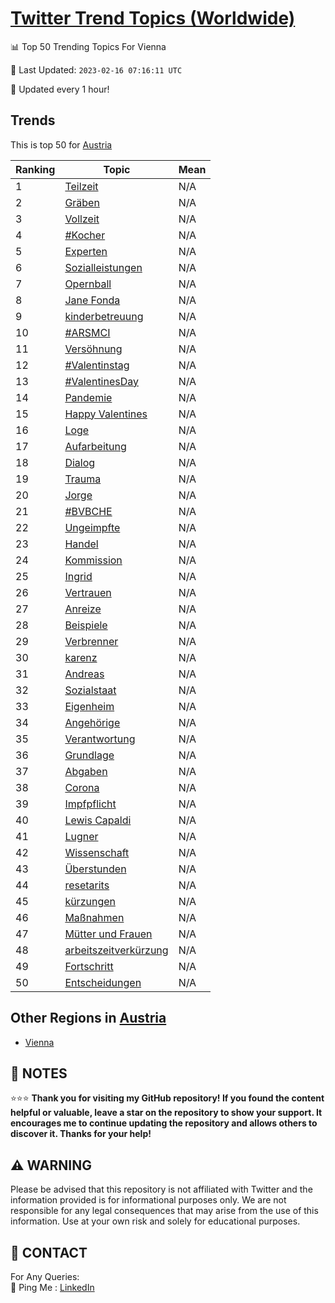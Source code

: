 [Twitter Trend Topics (Worldwide)](https://github.com/ErcinDedeoglu/Twitter-Trend-Topics)
==========


📊 Top 50 Trending Topics For Vienna

📆 Last Updated: `2023-02-16 07:16:11 UTC`

🔧 Updated every 1 hour!


## Trends

This is top 50 for [Austria](</Austria>)

| Ranking | Topic | Mean |
| ------- | ------------ | ------------ |
| 1 | [Teilzeit](http://twitter.com/search?q=Teilzeit) | N/A |
| 2 | [Gräben](http://twitter.com/search?q=Gr%c3%a4ben) | N/A |
| 3 | [Vollzeit](http://twitter.com/search?q=Vollzeit) | N/A |
| 4 | [#Kocher](http://twitter.com/search?q=%23Kocher) | N/A |
| 5 | [Experten](http://twitter.com/search?q=Experten) | N/A |
| 6 | [Sozialleistungen](http://twitter.com/search?q=Sozialleistungen) | N/A |
| 7 | [Opernball](http://twitter.com/search?q=Opernball) | N/A |
| 8 | [Jane Fonda](http://twitter.com/search?q=Jane+Fonda) | N/A |
| 9 | [kinderbetreuung](http://twitter.com/search?q=kinderbetreuung) | N/A |
| 10 | [#ARSMCI](http://twitter.com/search?q=%23ARSMCI) | N/A |
| 11 | [Versöhnung](http://twitter.com/search?q=Vers%c3%b6hnung) | N/A |
| 12 | [#Valentinstag](http://twitter.com/search?q=%23Valentinstag) | N/A |
| 13 | [#ValentinesDay](http://twitter.com/search?q=%23ValentinesDay) | N/A |
| 14 | [Pandemie](http://twitter.com/search?q=Pandemie) | N/A |
| 15 | [Happy Valentines](http://twitter.com/search?q=Happy+Valentines) | N/A |
| 16 | [Loge](http://twitter.com/search?q=Loge) | N/A |
| 17 | [Aufarbeitung](http://twitter.com/search?q=Aufarbeitung) | N/A |
| 18 | [Dialog](http://twitter.com/search?q=Dialog) | N/A |
| 19 | [Trauma](http://twitter.com/search?q=Trauma) | N/A |
| 20 | [Jorge](http://twitter.com/search?q=Jorge) | N/A |
| 21 | [#BVBCHE](http://twitter.com/search?q=%23BVBCHE) | N/A |
| 22 | [Ungeimpfte](http://twitter.com/search?q=Ungeimpfte) | N/A |
| 23 | [Handel](http://twitter.com/search?q=Handel) | N/A |
| 24 | [Kommission](http://twitter.com/search?q=Kommission) | N/A |
| 25 | [Ingrid](http://twitter.com/search?q=Ingrid) | N/A |
| 26 | [Vertrauen](http://twitter.com/search?q=Vertrauen) | N/A |
| 27 | [Anreize](http://twitter.com/search?q=Anreize) | N/A |
| 28 | [Beispiele](http://twitter.com/search?q=Beispiele) | N/A |
| 29 | [Verbrenner](http://twitter.com/search?q=Verbrenner) | N/A |
| 30 | [karenz](http://twitter.com/search?q=karenz) | N/A |
| 31 | [Andreas](http://twitter.com/search?q=Andreas) | N/A |
| 32 | [Sozialstaat](http://twitter.com/search?q=Sozialstaat) | N/A |
| 33 | [Eigenheim](http://twitter.com/search?q=Eigenheim) | N/A |
| 34 | [Angehörige](http://twitter.com/search?q=Angeh%c3%b6rige) | N/A |
| 35 | [Verantwortung](http://twitter.com/search?q=Verantwortung) | N/A |
| 36 | [Grundlage](http://twitter.com/search?q=Grundlage) | N/A |
| 37 | [Abgaben](http://twitter.com/search?q=Abgaben) | N/A |
| 38 | [Corona](http://twitter.com/search?q=Corona) | N/A |
| 39 | [Impfpflicht](http://twitter.com/search?q=Impfpflicht) | N/A |
| 40 | [Lewis Capaldi](http://twitter.com/search?q=Lewis+Capaldi) | N/A |
| 41 | [Lugner](http://twitter.com/search?q=Lugner) | N/A |
| 42 | [Wissenschaft](http://twitter.com/search?q=Wissenschaft) | N/A |
| 43 | [Überstunden](http://twitter.com/search?q=%c3%9cberstunden) | N/A |
| 44 | [resetarits](http://twitter.com/search?q=resetarits) | N/A |
| 45 | [kürzungen](http://twitter.com/search?q=k%c3%bcrzungen) | N/A |
| 46 | [Maßnahmen](http://twitter.com/search?q=Ma%c3%9fnahmen) | N/A |
| 47 | [Mütter und Frauen](http://twitter.com/search?q=M%c3%bctter+und+Frauen) | N/A |
| 48 | [arbeitszeitverkürzung](http://twitter.com/search?q=arbeitszeitverk%c3%bcrzung) | N/A |
| 49 | [Fortschritt](http://twitter.com/search?q=Fortschritt) | N/A |
| 50 | [Entscheidungen](http://twitter.com/search?q=Entscheidungen) | N/A |



## Other Regions in [Austria](</Austria>)

* [Vienna](</Austria/Vienna.md>)



## 📝 NOTES

⭐⭐⭐ **Thank you for visiting my GitHub repository! If you found the content helpful or valuable, leave a star on the repository to show your support. It encourages me to continue updating the repository and allows others to discover it. Thanks for your help!**


## ⚠️ WARNING

Please be advised that this repository is not affiliated with Twitter and the information provided is for informational purposes only. We are not responsible for any legal consequences that may arise from the use of this information. Use at your own risk and solely for educational purposes.


## 📨 CONTACT

 For Any Queries:  
            🏓 Ping Me : [LinkedIn](https://www.linkedin.com/in/ercindedeoglu/)
